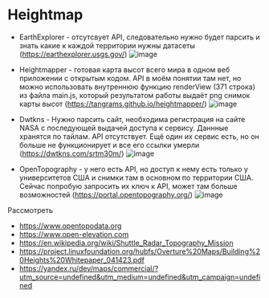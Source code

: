 # Heightmap

 - EarthExplorer - отсутсвует API, следовательно нужно будет парсить и знать какие к каждой территории нужны датасеты 
(https://earthexplorer.usgs.gov/)
![image](https://github.com/Liverson-Al/Heightmap/assets/80148366/1859b4b2-7668-4a47-9d6b-d096286421c4)


 - Heightmapper - готовая карта высот всего мира в одном веб приложении с открытым кодом. API в моём понятии там нет, но можно использовать внутреннюю функцию renderView (371 строка) из файла main.js, который результатом работы выдаёт png снимок карты высот 
(https://tangrams.github.io/heightmapper/)
![image](https://github.com/Liverson-Al/Heightmap/assets/80148366/2d7da8de-2fde-40ac-a24d-6ad347007f83)


 - Dwtkns - Нужно парсить сайт, необходима регистрация на сайте NASA с последующей выдачей доступа к сервису. Даннные хранятся по тайлам. API отсутствует. Ещё один их сервис есть, но он больше не функционирует и все его ссылки умерли 
(https://dwtkns.com/srtm30m/)
![image](https://github.com/Liverson-Al/Heightmap/assets/80148366/f160b415-250f-4e61-8d9e-7c6df94178fc)


 - OpenTopography - у него есть API, но доступ к нему есть только у университетов США и снимки там в основном по территории США. Сейчас попробую запросить их ключ к API, может там больше возможностей 
(https://portal.opentopography.org/)
![image](https://github.com/Liverson-Al/Heightmap/assets/80148366/036c5fe1-0458-483a-a124-dd8ebc0fee21)


  Рассмотреть
   - https://www.opentopodata.org
   - https://www.open-elevation.com
   - https://en.wikipedia.org/wiki/Shuttle_Radar_Topography_Mission
   - https://project.linuxfoundation.org/hubfs/Overture%20Maps/Building%20Heights%20Whitepaper_041423.pdf
   - https://yandex.ru/dev/maps/commercial/?utm_source=undefined&utm_medium=undefined&utm_campaign=undefined
